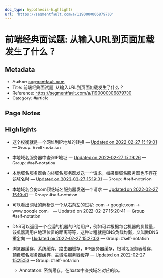 ```yaml
---
doc_type: hypothesis-highlights
url: 'https://segmentfault.com/a/1190000006879700'
---
```


# 前端经典面试题: 从输入URL到页面加载发生了什么？

## Metadata
- Author: [segmentfault.com]()
- Title: 前端经典面试题: 从输入URL到页面加载发生了什么？
- Reference: https://segmentfault.com/a/1190000006879700
- Category: #article

## Page Notes
## Highlights
- 这个权衡就是一个网址到IP地址的转换 — [Updated on 2022-02-27 15:19:01](https://hyp.is/iZGINJedEey-DJ9bCXwKeg/segmentfault.com/a/1190000006879700) — Group: #self-notation

- 本地域名服务器中查询IP地址 — [Updated on 2022-02-27 15:19:26](https://hyp.is/mFqawpedEeyl_9fkTLe2CA/segmentfault.com/a/1190000006879700) — Group: #self-notation

- 本地域名服务器会向根域名服务器发送一个请求，如果根域名服务器也不存在该域名时 — [Updated on 2022-02-27 15:19:31](https://hyp.is/m0SyaJedEeyWJfv5qdyu2Q/segmentfault.com/a/1190000006879700) — Group: #self-notation

- 本地域名会向com顶级域名服务器发送一个请求 — [Updated on 2022-02-27 15:19:41](https://hyp.is/oaPi8JedEey5RHceG2WMTA/segmentfault.com/a/1190000006879700) — Group: #self-notation

- 可以看出网址的解析是一个从右向左的过程: com -> google.com -> www.google.com。 — [Updated on 2022-02-27 15:20:41](https://hyp.is/xSj6ipedEey06R-PgoHD_A/segmentfault.com/a/1190000006879700) — Group: #self-notation

- DNS可以返回一个合适的机器的IP给用户，例如可以根据每台机器的负载量，该机器离用户地理位置的距离等等，这种过程就是DNS负载均衡，又叫做DNS重定向 — [Updated on 2022-02-27 15:22:03](https://hyp.is/9hkEHpedEey6YwMqp9UC1w/segmentfault.com/a/1190000006879700) — Group: #self-notation

- 浏览器缓存，系统缓存，路由器缓存，IPS服务器缓存，根域名服务器缓存，顶级域名服务器缓存，主域名服务器缓存 — [Updated on 2022-02-27 15:25:53](https://hyp.is/5Wc2IpedEeywlntT2Qubqg/segmentfault.com/a/1190000006879700) — Group: #self-notation
    - Annotation: 系统缓存。在hosts中查找域名对应的ip。



